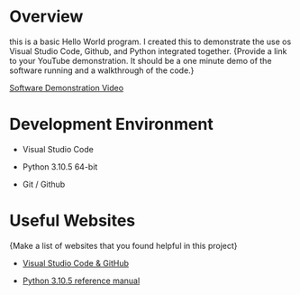 # Overview

this is a basic Hello World program. I created this to demonstrate the use os Visual Studio Code, Github, and Python integrated together.
{Provide a link to your YouTube demonstration.  It should be a one minute demo of the software running and a walkthrough of the code.}

[Software Demonstration Video](https://youtu.be/1aWDdZlQD2E)

# Development Environment

* Visual Studio Code

* Python 3.10.5 64-bit

* Git / Github

# Useful Websites

{Make a list of websites that you found helpful in this project}
* [Visual Studio Code & GitHub](https://code.visualstudio.com/docs/sourcecontrol/overview)

* [Python 3.10.5 reference manual](https://docs.python.org/release/3.10.5/library/index.html)